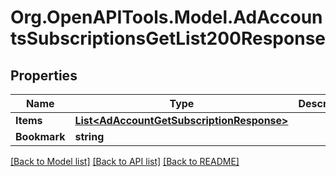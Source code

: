 # Org.OpenAPITools.Model.AdAccountsSubscriptionsGetList200Response

## Properties

Name | Type | Description | Notes
------------ | ------------- | ------------- | -------------
**Items** | [**List&lt;AdAccountGetSubscriptionResponse&gt;**](AdAccountGetSubscriptionResponse.md) |  | 
**Bookmark** | **string** |  | [optional] 

[[Back to Model list]](../README.md#documentation-for-models) [[Back to API list]](../README.md#documentation-for-api-endpoints) [[Back to README]](../README.md)

